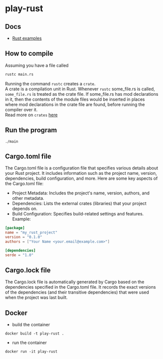 # play-rust
## Docs
- [Rust examples](https://doc.rust-lang.org/rust-by-example/mod.html)

## How to compile
Assuming you have a file called 
```bash
rustc main.rs
```
Running the command `rustc` creates a `crate`.  
A crate is a compilation unit in Rust. Whenever `rustc` some_file.rs is called, `some_file.rs` is treated as the crate file. If some_file.rs has mod declarations in it, then the contents of the module files would be inserted in places where mod declarations in the crate file are found, before running the compiler over it.  
Read more on `crates` [here](https://doc.rust-lang.org/rust-by-example/crates.html)


## Run the program
```
./main
```

## Cargo.toml file
The Cargo.toml file is a configuration file that specifies various details about your Rust project. It includes information such as the project name, version, dependencies, build configuration, and more. Here are some key aspects of the Cargo.toml file:
- Project Metadata: Includes the project's name, version, authors, and other metadata.  
- Dependencies: Lists the external crates (libraries) that your project depends on.  
- Build Configuration: Specifies build-related settings and features.  
Example:
```toml
[package]
name = "my_rust_project"
version = "0.1.0"
authors = ["Your Name <your.email@example.com>"]

[dependencies]
serde = "1.0"
```

## Cargo.lock file
The Cargo.lock file is automatically generated by Cargo based on the dependencies specified in the Cargo.toml file. It records the exact versions of the dependencies (and their transitive dependencies) that were used when the project was last built.

## Docker
- build the container
```
docker build -t play-rust .
```
- run the container
```
docker run -it play-rust
```
